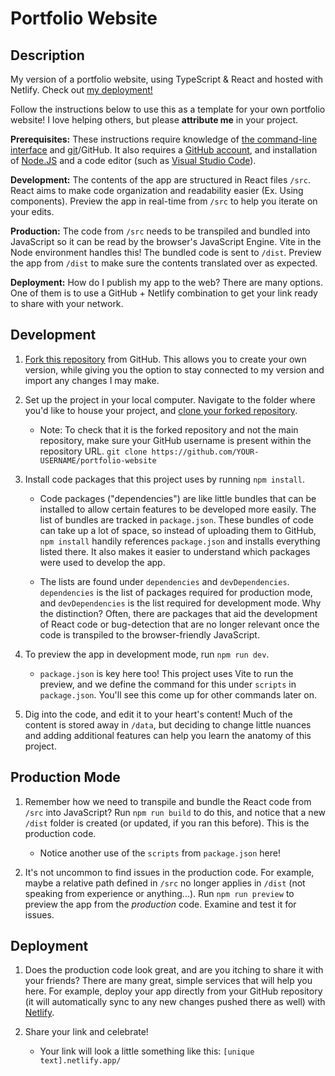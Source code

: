# Portfolio Website

## Description

My version of a portfolio website, using TypeScript & React and hosted with Netlify. Check out [my deployment!](wangbertha.com)

Follow the instructions below to use this as a template for your own portfolio website! I love helping others, but please **attribute me** in your project.

**Prerequisites:** These instructions require knowledge of [the command-line interface](https://www.theodinproject.com/lessons/foundations-command-line-basics) and [git](https://git-scm.com/doc)/GitHub. It also requires a [GitHub account](https://github.com/), and installation of [Node.JS](https://nodejs.org/en/download/prebuilt-installer/current) and a code editor (such as [Visual Studio Code](https://code.visualstudio.com/download)).

**Development:** The contents of the app are structured in React files `/src`. React aims to make code organization and readability easier (Ex. Using components). Preview the app in real-time from `/src` to help you iterate on your edits.

**Production:** The code from `/src` needs to be transpiled and bundled into JavaScript so it can be read by the browser's JavaScript Engine. Vite in the Node environment handles this! The bundled code is sent to `/dist`. Preview the app from `/dist` to make sure the contents translated over as expected.

**Deployment:** How do I publish my app to the web? There are many options. One of them is to use a GitHub + Netlify combination to get your link ready to share with your network.

## Development

1. [Fork this repository](https://docs.github.com/en/pull-requests/collaborating-with-pull-requests/working-with-forks/fork-a-repo) from GitHub. This allows you to create your own version, while giving you the option to stay connected to my version and import any changes I may make.

2. Set up the project in your local computer. Navigate to the folder where you'd like to house your project, and [clone your forked repository](https://docs.github.com/en/repositories/creating-and-managing-repositories/cloning-a-repository).

   * Note: To check that it is the forked repository and not the main repository, make sure your GitHub username is present within the repository URL. `git clone https://github.com/YOUR-USERNAME/portfolio-website`

3. Install code packages that this project uses by running `npm install`.

   * Code packages ("dependencies") are like little bundles that can be installed to allow certain features to be developed more easily. The list of bundles are tracked in `package.json`. These bundles of code can take up a lot of space, so instead of uploading them to GitHub, `npm install` handily references `package.json` and installs everything listed there. It also makes it easier to understand which packages were used to develop the app.

   * The lists are found under `dependencies` and `devDependencies`. `dependencies` is the list of packages required for production mode, and `devDependencies` is the list required for development mode. Why the distinction? Often, there are packages that aid the development of React code or bug-detection that are no longer relevant once the code is transpiled to the browser-friendly JavaScript.

4. To preview the app in development mode, run `npm run dev`.

   * `package.json` is key here too! This project uses Vite to run the preview, and we define the command for this under `scripts` in `package.json`. You'll see this come up for other commands later on.

5. Dig into the code, and edit it to your heart's content! Much of the content is stored away in `/data`, but deciding to change little nuances and adding additional features can help you learn the anatomy of this project.

## Production Mode

1. Remember how we need to transpile and bundle the React code from `/src` into JavaScript? Run `npm run build` to do this, and notice that a new `/dist` folder is created (or updated, if you ran this before). This is the production code.

   * Notice another use of the `scripts` from `package.json` here!

2. It's not uncommon to find issues in the production code. For example, maybe a relative path defined in `/src` no longer applies in `/dist` (not speaking from experience or anything...). Run `npm run preview` to preview the app from the *production* code. Examine and test it for issues.

## Deployment

1. Does the production code look great, and are you itching to share it with your friends? There are many great, simple services that will help you here. For example, deploy your app directly from your GitHub repository (it will automatically sync to any new changes pushed there as well) with [Netlify](https://app.netlify.com/start).

2. Share your link and celebrate!

   * Your link will look a little something like this: `[unique text].netlify.app/`

